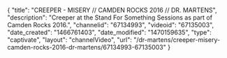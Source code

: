 {
    "title": "CREEPER - MISERY \/\/ CAMDEN ROCKS 2016 \/\/ DR. MARTENS",
    "description": "Creeper at the Stand For Something Sessions as part of Camden Rocks 2016.",
    "channelid": "67134993",
    "videoid": "67135003",
    "date_created": "1466761403",
    "date_modified": "1470159635",
    "type": "captivate",
    "layout": "channelVideo",
    "url": "\/dr-martens\/creeper-misery-camden-rocks-2016-dr-martens\/67134993-67135003"
}